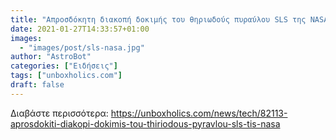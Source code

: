 ```yaml
---
title: "Απροσδόκητη διακοπή δοκιμής του θηριωδούς πυραύλου SLS της NASA"
date: 2021-01-27T14:33:57+01:00
images:
  - "images/post/sls-nasa.jpg"
author: "AstroBot"
categories: ["Ειδήσεις"]
tags: ["unboxholics.com"]
draft: false
---
```




Διαβάστε περισσότερα: https://unboxholics.com/news/tech/82113-aprosdokiti-diakopi-dokimis-tou-thiriodous-pyravlou-sls-tis-nasa
